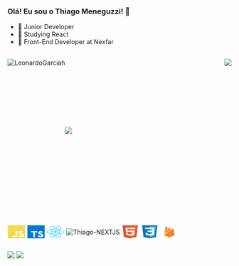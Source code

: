 ### Olá! Eu sou o Thiago Meneguzzi! 👋

- 🔭 Junior Developer
- 🌱 Studying React
- 💼 Front-End Developer at Nexfar

<div></div>

  ##
  
<div>
  <img align="left"  height="175rem" src="https://github-readme-streak-stats.herokuapp.com/?user=thiagomeneguzzi&theme=dark&border=61dafb&hide_border=true" alt="LeonardoGarciah" />
  <img align="right"  height="175rem" src="https://github-readme-stats-ivory-phi-80.vercel.app/api?username=thiagomeneguzzi&show_icons=true&theme=dark&border_color=61dafb&hide_border=true&include_all_commits=true" />
</div>
<br> <br> <br> <br> <br> <br> <br> <br> <br>
<div align="center" style="display: flex;">
  <img height="175rem" align="center" src="https://github-readme-stats-sigma-five.vercel.app/api/top-langs/?username=thiagomeneguzzi&theme=dark&hide_border=true&langs_count=8&layout=compact&border_color=61dafb" />
</div>
  
  ##
  
<div style="display: inline_block"><br>
  <img align="center" alt="Thiago-Js" height="30" width="40" src="https://raw.githubusercontent.com/devicons/devicon/master/icons/javascript/javascript-plain.svg">
  <img align="center" alt="Thiago-TYPESCRIPT" height="30" width="40" src="https://raw.githubusercontent.com/devicons/devicon/master/icons/typescript/typescript-plain.svg">
  <img align="center" alt="Thiago-React" height="30" width="40" src="https://raw.githubusercontent.com/devicons/devicon/master/icons/react/react-original.svg">
  <img align="center" alt="Thiago-NEXTJS" height="30" width="40" src="https://cdn.jsdelivr.net/gh/devicons/devicon/icons/nextjs/nextjs-original.svg">
  <img align="center" alt="Thiago-HTML" height="30" width="40" src="https://raw.githubusercontent.com/devicons/devicon/master/icons/html5/html5-original.svg">
  <img align="center" alt="Thiago-CSS" height="30" width="40" src="https://raw.githubusercontent.com/devicons/devicon/master/icons/css3/css3-original.svg">
  <img align="center" alt="Thiago-Firebase" height="30" width="40" src="https://raw.githubusercontent.com/devicons/devicon/master/icons/firebase/firebase-plain.svg">
</div>

  ##
  
<div>
  <a href = "mailto:thiagonmeneguzzi@gmail.com"><img src="https://img.shields.io/badge/-Gmail-%23333?style=for-the-badge&logo=gmail&logoColor=white" target="_blank"></a>
  <a href="https://www.linkedin.com/in/thiago-do-nascimento-meneguzzi-367702211/" target="_blank"><img src="https://img.shields.io/badge/-LinkedIn-%230077B5?style=for-the-badge&logo=linkedin&logoColor=white" target="_blank"></a> 
</div>
  
